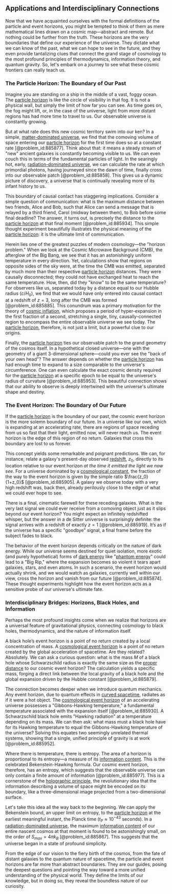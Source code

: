 ## Applications and Interdisciplinary Connections

Now that we have acquainted ourselves with the formal definitions of the particle and event horizons, you might be tempted to think of them as mere mathematical lines drawn on a cosmic map—abstract and remote. But nothing could be further from the truth. These horizons are the very boundaries that define our experience of the universe. They dictate what we can know of the past, what we can hope to see in the future, and they even provide tantalizing clues that connect the grand stage of cosmology to the most profound principles of thermodynamics, information theory, and quantum gravity. So, let's embark on a journey to see what these cosmic frontiers can really teach us.

### The Particle Horizon: The Boundary of Our Past

Imagine you are standing on a ship in the middle of a vast, foggy ocean. The [particle horizon](@article_id:268545) is like the circle of visibility in that fog. It is not a physical wall, but simply the limit of how far you can see. As time goes on, the fog might lift, or, in the case of the universe, light from more distant regions has had more time to travel to us. Our observable universe is constantly growing.

But at what rate does this new cosmic territory swim into our ken? In a simple, [matter-dominated universe](@article_id:157760), we find that the comoving volume of space entering our [particle horizon](@article_id:268545) for the first time does so at a constant rate [@problem_id:885877]. Think about that: it means a steady stream of "new" ancient galaxies is constantly becoming visible to us. We can even couch this in terms of the fundamental particles of light. In the searingly hot, early, [radiation-dominated universe](@article_id:157625), we can calculate the rate at which primordial photons, having journeyed since the dawn of time, finally cross into our observable patch [@problem_id:885858]. This gives us a dynamic picture of discovery, a universe that is continually revealing more of its infant history to us.

This boundary of causal contact has staggering implications. Consider a simple question of communication: what is the maximum distance between two friends, Alice and Bob, such that Alice can send a message that is relayed by a third friend, Carol (midway between them), to Bob before some final deadline? The answer, it turns out, is precisely the distance to the [particle horizon](@article_id:268545) at that final moment [@problem_id:885934]. This simple thought experiment beautifully illustrates the physical meaning of the [particle horizon](@article_id:268545): it is the ultimate limit of communication.

Herein lies one of the greatest puzzles of modern cosmology—the "horizon problem." When we look at the Cosmic Microwave Background (CMB), the afterglow of the Big Bang, we see that it has an astonishingly uniform temperature in every direction. Yet, calculations show that regions on opposite sides of the sky were, at the time the CMB was emitted, separated by much more than their respective [particle horizon](@article_id:268545) distances. They were causally disconnected; they could not have exchanged heat to reach the same temperature. How, then, did they "know" to be the same temperature? For observers like us, separated today by a distance equal to our Hubble radius ($c/H_0$), we find that we would have only entered into causal contact at a redshift of $z=3$, long after the CMB was formed [@problem_id:885885]. This conundrum was a primary motivation for the theory of [cosmic inflation](@article_id:156104), which proposes a period of hyper-expansion in the first fraction of a second, stretching a single, tiny, causally-connected region to encompass the entire observable universe we see today. The [particle horizon](@article_id:268545), therefore, is not just a limit, but a powerful clue to our origins.

Finally, the [particle horizon](@article_id:268545) ties our observable patch to the grand geometry of the cosmos itself. In a hypothetical closed universe—one with the geometry of a giant 3-dimensional sphere—could you ever see the "back of your own head"? The answer depends on whether the [particle horizon](@article_id:268545) has had enough time to expand to a size comparable to the universe's circumference. One can even calculate the exact cosmic density required for the [particle horizon](@article_id:268545) at a specific epoch to be equal to the universe's radius of curvature [@problem_id:885953]. This beautiful connection shows that our ability to observe is deeply intertwined with the universe's ultimate shape and destiny.

### The Event Horizon: The Boundary of Our Future

If the [particle horizon](@article_id:268545) is the boundary of our past, the cosmic event horizon is the more solemn boundary of our future. In a universe like our own, which is expanding at an accelerating rate, there are regions of space receding from us so fast that their light, emitted now, will never reach us. The event horizon is the edge of this region of no return. Galaxies that cross this boundary are lost to us forever.

This concept yields some remarkable and poignant predictions. We can, for instance, relate a galaxy's present-day observed [redshift](@article_id:159451), $z_0$, directly to its location relative to our event horizon *at the time it emitted the light we now see*. For a universe dominated by a [cosmological constant](@article_id:158803), the fraction of the way to the event horizon is given by the simple ratio $\frac{z_0}{1+z_0}$ [@problem_id:885905]. A galaxy we observe today with a very high redshift was, back then, already perilously close to the edge of what we could ever hope to see.

There is a final, cinematic farewell for these receding galaxies. What is the very last signal we could ever receive from a comoving object just as it slips beyond our event horizon? You might expect an infinitely redshifted whisper, but the answer in a de Sitter universe is surprisingly definite: the signal arrives with a redshift of exactly $z=1$ [@problem_id:885919]. It’s as if the universe has a specific "goodbye" signal, a final frame before the subject fades to black.

The behavior of the event horizon depends critically on the nature of dark energy. While our universe seems destined for quiet isolation, more exotic (and purely hypothetical) forms of [dark energy](@article_id:160629) like "[phantom energy](@article_id:159635)" could lead to a "Big Rip," where the expansion becomes so violent it tears apart galaxies, stars, and even atoms. In such a scenario, the event horizon would actually shrink, and we would watch as galaxies, currently well within our view, cross the horizon and vanish from our future [@problem_id:885874]. These thought experiments highlight how the event horizon acts as a sensitive probe of our universe's ultimate fate.

### Interdisciplinary Bridges: Horizons, Black Holes, and Information

Perhaps the most profound insights come when we realize that horizons are a universal feature of gravitational physics, connecting cosmology to black holes, thermodynamics, and the nature of information itself.

A black hole’s event horizon is a point of no return created by a local concentration of mass. A [cosmological event horizon](@article_id:157604) is a point of no return created by the global acceleration of spacetime. Are they related? Absolutely. We can ask a curious question: what is the mass $M$ of a black hole whose Schwarzschild radius is exactly the same size as the [proper distance](@article_id:161558) to our cosmic event horizon? The calculation yields a specific mass, forging a direct link between the local gravity of a black hole and the global expansion driven by the Hubble constant [@problem_id:885879].

The connection becomes deeper when we introduce quantum mechanics. Any event horizon, due to quantum effects in [curved spacetime](@article_id:184444), radiates as if it were a hot object. The [cosmological event horizon](@article_id:157604) of an accelerating universe possesses a "Gibbons-Hawking temperature," a fundamental temperature associated with the expansion itself [@problem_id:885930]. A Schwarzschild black hole emits "Hawking radiation" at a temperature depending on its mass. We can then ask: what mass must a black hole have for its Hawking temperature to equal the Gibbons-Hawking temperature of the universe? Solving this equates two seemingly unrelated thermal systems, showing that a single, unified principle of gravity is at work [@problem_id:885952].

Where there is temperature, there is entropy. The area of a horizon is proportional to its entropy—a measure of its [information content](@article_id:271821). This is the celebrated Bekenstein-Hawking formula. Our cosmic event horizon, therefore, has an entropy, which suggests that the observable universe can only contain a finite amount of information [@problem_id:885977]. This is a cornerstone of the [holographic principle](@article_id:135812), the revolutionary idea that the information describing a volume of space might be encoded on its boundary, like a three-dimensional image projected from a two-dimensional surface.

Let's take this idea all the way back to the beginning. We can apply the Bekenstein bound, an upper limit on entropy, to the [particle horizon](@article_id:268545) at the earliest meaningful instant, the Planck time ($t_P \approx 10^{-43}$ seconds). In a [radiation-dominated universe](@article_id:157625), the maximum [information content](@article_id:271821) of our entire nascent cosmos at that moment is found to be astonishingly small, on the order of $S_{max} = 4\pi k_B$ [@problem_id:885867]. This suggests that the universe began in a state of profound simplicity.

From the edge of our vision to the fiery birth of the cosmos, from the fate of distant galaxies to the quantum nature of spacetime, the particle and event horizons are far more than abstract boundaries. They are our guides, posing the deepest questions and pointing the way toward a more unified understanding of the physical world. They define the limits of our knowledge, but in doing so, they reveal the boundless nature of our curiosity.